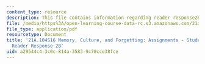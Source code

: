 ```yaml
---
content_type: resource
description: This file contains information regarding reader response2B.
file: /media/https%3A/open-learning-course-data-rc.s3.amazonaws.com/21a-104-memory-culture-forgetting-spring-2016/a29544c43c0c814a35839c70cce38fce_MIT21A_104S16_Response2B.pdf
file_type: application/pdf
resourcetype: Document
title: '21A.104S16 Memory, Culture, and Forgetting: Assignments - Student Example
  Reader Response 2B'
uid: a29544c4-3c0c-814a-3583-9c70cce38fce
---
```

